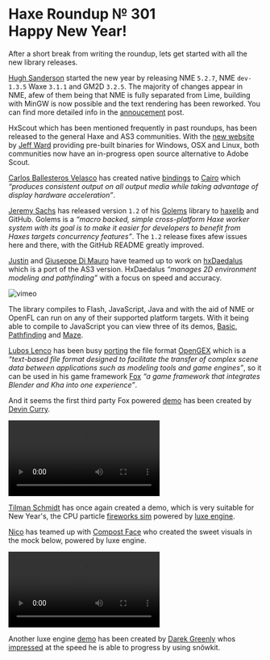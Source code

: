 [_template]: ../templates/roundup.html
[date]: / "2015-01-04 11:12:00"
[modified]: / "2015-01-04 17:57:00"
[published]: / "2015-01-04 11:12:00"
[“”]: a ""
# Haxe Roundup № 301<br/>Happy New Year!

After a short break from writing the roundup, lets get started with all the new 
library releases.

[Hugh Sanderson][tw1] started the new year by releasing NME `5.2.7`, NME `dev-1.3.5`
Waxe `3.1.1` and GM2D `3.2.5`. The majority of changes appear in NME, afew of them
being that NME is fully separated from Lime, building with MinGW is now possible and
the text rendering has been reworked. You can find more detailed info in the 
[annoucement][l2] post.

HxScout which has been mentioned frequently in past roundups, has been released to
the general Haxe and AS3 communities. With the [new website][l1] by [Jeff Ward][tw2] 
providing pre-built binaries for Windows, OSX and Linux, both communities now have
an in-progress open source alternative to Adobe Scout.

[Carlos Ballesteros Velasco][gh1] has created native [bindings][l3] to [Cairo][l7]
which _“produces consistent output on all output media while taking advantage of 
display hardware acceleration”_.

[Jeremy Sachs][tw3] has released version `1.2` of his [Golems][l4] library to 
[haxelib][l6] and GitHub. Golems is a _“macro backed, simple cross-platform Haxe 
worker system with its goal is to make it easier for developers to benefit 
from Haxes targets concurrency features”_. The `1.2` release fixes afew issues here 
and there, with the GitHub README greatly improved.

[Justin][gh2] and [Giuseppe Di Mauro][gh3] have teamed up to work on [hxDaedalus][l5]
which is a port of the AS3 version. HxDaedalus _“manages 2D environment modeling 
and pathfinding”_ with a focus on speed and accuracy.

![vimeo](115900961)

The library compiles to Flash, JavaScript, Java and with the aid of NME or OpenFL
can run on any of their supported platform targets. With it being able to compile
to JavaScript you can view three of its demos, [Basic][l8], [Pathfinding][l9] and
[Maze][l10].

[Lubos Lenco][tw4] has been busy [porting][l13] the file format [OpenGEX][l11] 
which is a _“text-based file format designed to facilitate the transfer of 
complex scene data between applications such as modeling tools and game engines”_,
so it can be used in his game framework [Fox][l12] _“a game framework that 
integrates Blender and Kha into one experience”_.

And it seems the first third party Fox powered [demo][l14] has been created by 
[Devin Curry][tw5].

![fox demo](/img/301/fox_demo.mp4 "Fox Demo by @Devination3D")

[Tilman Schmidt][tw6] has once again created a demo, which is very suitable for 
New Year's, the CPU particle [fireworks sim][l15] powered by [luxe engine][l16].

[Nico][tw7] has teamed up with [Compost Face][tw8] who created the sweet visuals
in the mock below, powered by luxe engine.

![luxe mock](/img/301/nico_demo.mp4 "Luxe engine demo by @nico_m__ and @orbitantlers")

Another luxe engine [demo][l17] has been created by [Darek Greenly][tw9] whos
[impressed][l18] at the speed he is able to progress by using snõwkit.

[gh3]: https://github.com/azrafe7 "@azrafe7 on GitHub"
[gh2]: https://github.com/Justinfront "@Justinfront on GitHub"
[gh1]: https://github.com/soywiz "@soywiz on GitHub"

[tw9]: https://twitter.com/Zielakpl "@Zielakpl on Twitter"
[tw8]: https://twitter.com/orbitantlers "@orbitantlers on Twitter"
[tw7]: https://twitter.com/nico_m__ "@nico_m__ on Twitter"
[tw6]: https://twitter.com/KeyMaster_ "@KeyMaster_ on Twitter"
[tw5]: https://twitter.com/Devination3D "@Devination3D on Twitter"
[tw4]: https://twitter.com/luboslenco "@luboslenco on Twitter"
[tw3]: https://twitter.com/rezmason "@rezmason on Twitter"
[tw2]: https://twitter.com/Jeff__Ward "@Jeff__Ward on Twitter"
[tw1]: https://twitter.com/gamehaxe "@gamehaxe on Twitter"
	
[l18]: https://twitter.com/Zielakpl/status/550040376816701441 "Luxe Engine Dev Speed"
[l17]: http://zielak.pl/pub/GrayScale/devBuild1/ "Luxe Engine Demo"
[l16]: http://luxeengine.com/docs/ "Luxe Engine Documentation"
[l15]: https://dl.dropboxusercontent.com/u/24645977/GPUParticleSim/colouredFireworks/index.html "New Year's Firework Sim"
[l14]: https://828dd3b85b03498bdd624bf0824abd966b568962.googledrive.com/host/0B-lqJgA6nVdXUEJYRzVySTNuWXc/index.html "Fox powered demo"
[l13]: https://github.com/luboslenco/OgexHx "OgexHx on GitHub"
[l12]: http://foxfw.com "Fox Blender and Kha Game framework on GitHub"
[l11]: http://opengex.org "OpenGEX"
[l10]: http://rawgit.com/Justinfront/hxDaedalus-Examples/master/hxDaedalus-Examples/web/GridMazeDemo.html "hxDaedalus Maze Demo"
[l9]: http://rawgit.com/Justinfront/hxDaedalus-Examples/master/hxDaedalus-Examples/web/DaedalusPathfinding.html "hxDaedalus Pathfinding Demo"
[l8]: http://rawgit.com/Justinfront/hxDaedalus-Examples/master/hxDaedalus-Examples/web/DaedalusBasic.html "hxDaedalus Basic Demo"
[l7]: http://cairographics.org "Cairo Graphics"
[l6]: http://lib.haxe.org/p/golems "Golems on Haxelib"
[l5]: https://github.com/Justinfront/hxDaedalus "hxDaedalus on GitHub"
[l4]: https://github.com/Rezmason/Golems/ "Golems on GitHub"
[l3]: https://github.com/soywiz/haxe-cairo "Haxe Native Bindings to Cairo on GitHub"
[l2]: https://groups.google.com/forum/#!msg/haxelang/5iwIQwOil2Y/znEKcdT9jyUJ "New Year Releases!"
[l1]: http://hxscout.com/ "HxScout, an open source alternative to Adobe Scout"